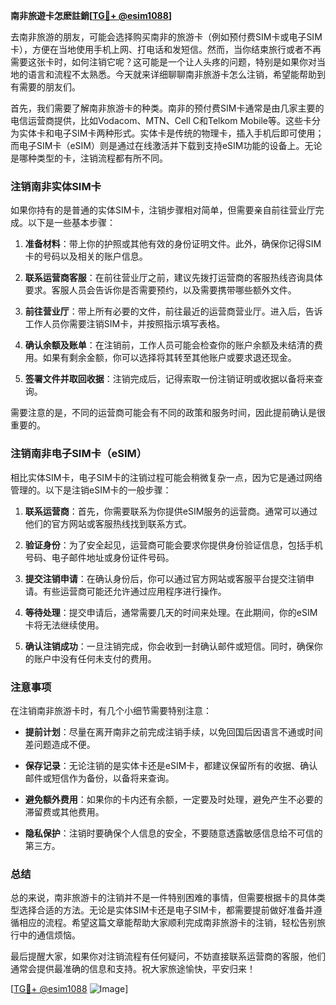 **南非旅遊卡怎麽註銷[[TG💪+ @esim1088](https://t.me/s/esim1088)]**

去南非旅游的朋友，可能会选择购买南非的旅游卡（例如预付费SIM卡或电子SIM卡），方便在当地使用手机上网、打电话和发短信。然而，当你结束旅行或者不再需要这张卡时，如何注销它呢？这可能是一个让人头疼的问题，特别是如果你对当地的语言和流程不太熟悉。今天就来详细聊聊南非旅游卡怎么注销，希望能帮助到有需要的朋友们。

首先，我们需要了解南非旅游卡的种类。南非的预付费SIM卡通常是由几家主要的电信运营商提供，比如Vodacom、MTN、Cell C和Telkom Mobile等。这些卡分为实体卡和电子SIM卡两种形式。实体卡是传统的物理卡，插入手机后即可使用；而电子SIM卡（eSIM）则是通过在线激活并下载到支持eSIM功能的设备上。无论是哪种类型的卡，注销流程都有所不同。

### 注销南非实体SIM卡

如果你持有的是普通的实体SIM卡，注销步骤相对简单，但需要亲自前往营业厅完成。以下是一些基本步骤：

1. **准备材料**：带上你的护照或其他有效的身份证明文件。此外，确保你记得SIM卡的号码以及相关的账户信息。
   
2. **联系运营商客服**：在前往营业厅之前，建议先拨打运营商的客服热线咨询具体要求。客服人员会告诉你是否需要预约，以及需要携带哪些额外文件。

3. **前往营业厅**：带上所有必要的文件，前往最近的运营商营业厅。进入后，告诉工作人员你需要注销SIM卡，并按照指示填写表格。

4. **确认余额及账单**：在注销前，工作人员可能会检查你的账户余额及未结清的费用。如果有剩余金额，你可以选择将其转至其他账户或要求退还现金。

5. **签署文件并取回收据**：注销完成后，记得索取一份注销证明或收据以备将来查询。

需要注意的是，不同的运营商可能会有不同的政策和服务时间，因此提前确认是很重要的。

### 注销南非电子SIM卡（eSIM）

相比实体SIM卡，电子SIM卡的注销过程可能会稍微复杂一点，因为它是通过网络管理的。以下是注销eSIM卡的一般步骤：

1. **联系运营商**：首先，你需要联系为你提供eSIM服务的运营商。通常可以通过他们的官方网站或客服热线找到联系方式。

2. **验证身份**：为了安全起见，运营商可能会要求你提供身份验证信息，包括手机号码、电子邮件地址或身份证件号码。

3. **提交注销申请**：在确认身份后，你可以通过官方网站或客服平台提交注销申请。有些运营商可能还允许通过应用程序进行操作。

4. **等待处理**：提交申请后，通常需要几天的时间来处理。在此期间，你的eSIM卡将无法继续使用。

5. **确认注销成功**：一旦注销完成，你会收到一封确认邮件或短信。同时，确保你的账户中没有任何未支付的费用。

### 注意事项

在注销南非旅游卡时，有几个小细节需要特别注意：

- **提前计划**：尽量在离开南非之前完成注销手续，以免回国后因语言不通或时间差问题造成不便。
  
- **保存记录**：无论注销的是实体卡还是eSIM卡，都建议保留所有的收据、确认邮件或短信作为备份，以备将来查询。

- **避免额外费用**：如果你的卡内还有余额，一定要及时处理，避免产生不必要的滞留费或其他费用。

- **隐私保护**：注销时要确保个人信息的安全，不要随意透露敏感信息给不可信的第三方。

### 总结

总的来说，南非旅游卡的注销并不是一件特别困难的事情，但需要根据卡的具体类型选择合适的方法。无论是实体SIM卡还是电子SIM卡，都需要提前做好准备并遵循相应的流程。希望这篇文章能帮助大家顺利完成南非旅游卡的注销，轻松告别旅行中的通信烦恼。

最后提醒大家，如果你对注销流程有任何疑问，不妨直接联系运营商的客服，他们通常会提供最准确的信息和支持。祝大家旅途愉快，平安归来！

[[TG💪+ @esim1088](https://t.me/s/esim1088) ![Image](https://i.postimg.cc/4NQfJmqS/Snipaste-2025-05-13-00-14-12.png)]